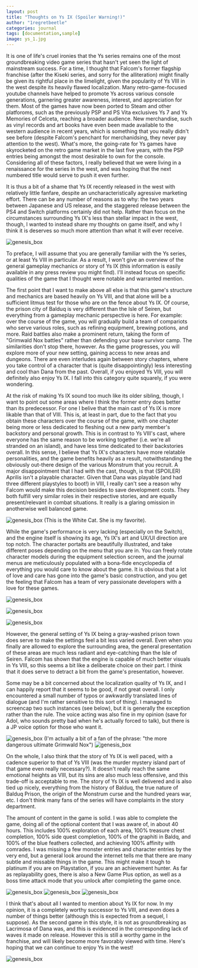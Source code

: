 ```yaml
---
layout: post
title: "Thoughts on Ys IX (Spoiler Warning!)"
author: "1regretbeetle"
categories: journal
tags: [documentation,sample]
image: ys_1.jpg
---
```


It is one of life's cruel ironies that the Ys series remains 
one of the most groundbreaking video game series that hasn't
yet seen the light of mainstream success. For a time, I thought that
Falcom's former flagship franchise (after the Kiseki series, and sorry
for the alliteration) 
might finally be given its rightful place in the limelight, given the
popularity of Ys VIII in the west despite its heavily flawed localization. 
Many retro-game-focused youtube channels have helped to promote Ys 
across various console generations, garnering greater 
awareness, interest, and appreciation for them. Most of the games have
now been ported to Steam and other platforoms, such as the previously
PSP and PS Vita exclusives Ys 7 and Ys Memories of Celceta, reaching a
broader audience. New merchandise, such as vinyl records and art books have even
been made available to the western audience in recent years, which is
something that you really didn't see before (despite Falcom's penchant
for merchanidsing, they never pay attention to the west). 
What's more, the going-rate
for Ys games have skyrocketed on the retro game market in the
last five years, with the PSP entries being amongst the most desirable
to own for the console. Considering all of these factors, I really
believed that we were living in a renaissance for the series
in the west, and was hoping that the next numbered title would
serve to push it even further.

It is thus a bit of a shame that Ys IX recently released in the 
west with relatively little fanfare, despite an uncharacteristically
agressive marketing effort. There can be any number of reasons as to
why: the two years between Japanese and US
release, and the staggered release between the PS4 and Switch platforms
certainly did not help. Rather than focus on the circumstances
surrounding Ys IX's less than stellar impact in the west, though, I
wanted to instead share my thoughts on game itself, and why I think it
is deserves so much more attention than what it will ever receive.       


![genesis_box](/assets/img/ys_start.jpg)

To preface, I will assume that you are generally
familiar with the Ys series, or at least Ys VIII in particular. As
a result, I won't give an overview of the general gameplay mechanics or
story of Ys IX (this information is easily available in any press review
you might find). I'll instead focus on specific qualities of the game
that I thought were notable and warranted mention. 

The first point that I want to make above all else is that this game's
structure and mechanics are based heavily on Ys VIII, and that alone
will be a sufficient litmus test for those who are on the fence about Ys
IX. Of course, the prison city of Balduq is very different than the Isle
of Seiren, but everything from a gameplay mechanic perspective is here.
For example: over the course of the game, you will gradually build a team of
compariots who serve various roles, such as refining equipment, brewing
potions, and more. Raid battles also make a prominent return, taking the
form of "Grimwald Nox battles" rather than defending your base survivor
camp. The similarities don't stop there, however. As the game
progresses, you will explore more of your new setting, gaining
access to new areas and dungeons. There are even interludes again between
story chapters, where you take control of a character that is (quite
disappointingly) less interesting and cool than Dana from the past.
Overall, if you enjoyed Ys VIII, you will definitely also enjoy Ys IX.
I fall into this category quite squarely, if you were wondering.

At the risk of making Ys IX sound too much like its older sibling, though,
I want to point out some areas where I think the former entry does
better than its predecessor. For one I belive that the main cast of Ys
IX is more likable than that of VIII. This is, at least in part, due to
the fact that you obtain these characters over the course of the game,
with one chapter being more or less dedicated to fleshing out a new
party member's backstory and personal growth. This is in contrast to Ys
VIII's cast, where everyone has the same reason to be working together
(i.e. we're all stranded on an island), and have less time dedicated to
their backstories overall. In this sense, I believe that Ys IX's
characters have more relatable personalities, and the game benefits
heavily as a result, notwithstanding the obviously out-there design of
the various Monstrum that you recruit. A major disappointment that I had
with the cast, though, is that (SPOILER) Aprilis isn't a playable
character. Given that Dana was playable (and had three different
playstyles to boot!) in VIII, I really can't see a reason why Falcom
would make this decision besides to save development costs. They both
fulfill very similar roles in their respective stories, and are equally
present/relevant in combat situations. It really is
a glaring omission in anotherwise well balanced game.

![genesis_box](/assets/img/ys_4.jpg)
(This is the White Cat. She is my favorite).

While the game's performance is very lacking (especially on the Switch), 
and the engine itself is
showing its age, Ys IX's art and UX/UI direction are top notch. The
character portaits are beautifully illustrated, and take different poses
depending on the menu that you are in. You can freely rotate character
models during the equipment selection screen, and the journal menus are
meticulously populated with a bona-fide encyclopedia of everything you
would care to know about the game. It is obvious that a lot of love and
care has gone into the game's basic construction, and you get the
feeling that Falcom has a team of very passionate developers with a love for these
games.

![genesis_box](/assets/img/ys_5.jpg)

![genesis_box](/assets/img/ys_6.jpg)

![genesis_box](/assets/img/ys_7.jpg)  

However, the general setting of Ys IX being a gray-washed prison town
does serve to make the settings feel a bit less varied overall. Even
when you finally are allowed to explore the surrounding area, the
general presentation of these areas are much less radiant and
eye-catching than the Isle of Seiren. Falcom has shown that the engine
is capable of much better visuals in Ys VIII, so this seems a bit like a
deliberate choice on their part. I think that it does serve to detract
a bit from the game's presentation, however.

Some may be a bit concerned about the localization quality of Ys IX, and
I can happily report that it seems to be good, if not great overall. I
only encountered a small number of typos or awkwardly translated lines
of dialogue (and I'm rather sensitive to this sort of thing). I managed
to screencap two such instances (see below), 
but it is generally the exception rather than the rule. The voice acting
was also fine in my opinion (save for Adol, who sounds pretty bad when
he's actually forced to talk), but there is a JP voice option for those
who want it.

![genesis_box](/assets/img/ys_2.jpg)
(I'm actually a bit of a fan of the phrase: "the more dangerous ultimate Grimwald
Nox")
![genesis_box](/assets/img/ys_3.jpg)

On the whole, I also think that the story of Ys IX is well paced, with 
a cadence superior to that of Ys VIII (was the murder mystery island part of
that game even really necessary?). It doesn't really reach the
same emotional heights as VIII, but its sins are also much less offensive,
and this trade-off is acceptable to me. The story of Ys IX is well
delivered and is also tied up nicely, everything from the history of
Balduq, the true nature of Balduq Prison, the origin of the Monstrum
curse and the hundred years war, etc. I don't think many fans of the
series will have complaints in the story department. 

The amount of content in the game is solid. I was able to complete the
game, doing all of the optional content that I was aware of, in about 40
hours. This includes 100% exploration of each area, 100% treasure chest
completion, 100% side quest completion, 100% of the graphiti in Baldq,
and 100% of the blue feathers collected, and achieving 
100% affinity with comrades. I was missing a few monster
entries and character entries by the very end, but a general look around
the internet tells me that there are many subtle and missable things in
the game. This might make it tough to platinum if you are on
Playstation, if you are an achievement hunter. As far as replayability
goes, there is also a New Game Plus option, as well as a boss time
attack mode that you unlock after completing the game once. 

![genesis_box](/assets/img/ys_prog_1.jpg)
![genesis_box](/assets/img/ys_prog_2.jpg)
![genesis_box](/assets/img/ys_prog_3.jpg)

I think that's about all I wanted to mention about Ys IX for now. In my
opinion, it is a completely worthy successor to Ys VIII, and even does a
number of things better (although this is expected from a sequel, I
suppose). As the second game in this style, it is not as groundbreaking
as Lacrimosa of Dana was, and this is evidenced in the corresponding
lack of waves it made on release. However this is still a worthy game in
the franchise, and will likely become more favorably viewed with time. 
Here's hoping that we can continue to enjoy Ys in the west!

![genesis_box](/assets/img/ys_end.jpg)


